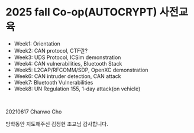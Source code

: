 2025 fall Co-op(AUTOCRYPT) 사전교육
===

- Week1: Orientation
- Week2: CAN protocol, CTF란?
- Week3: UDS Protocol, ICSim demonstration
- Week4: CAN vulnerabilities, Bluetooth Stack
- Week5: L2CAP/RFCOMM/SDP, OpenXC demonstration
- Week6: CAN intruder detection, CAN attack
- Week7: Bluetooth Vulnerabilities
- Week8: UN Regulation 155, 1-day attack(on vehicle)

&nbsp;
&nbsp;

20210617 Chanwo Cho

방학동안 지도해주신 김정현 조교님 감사합니다.
